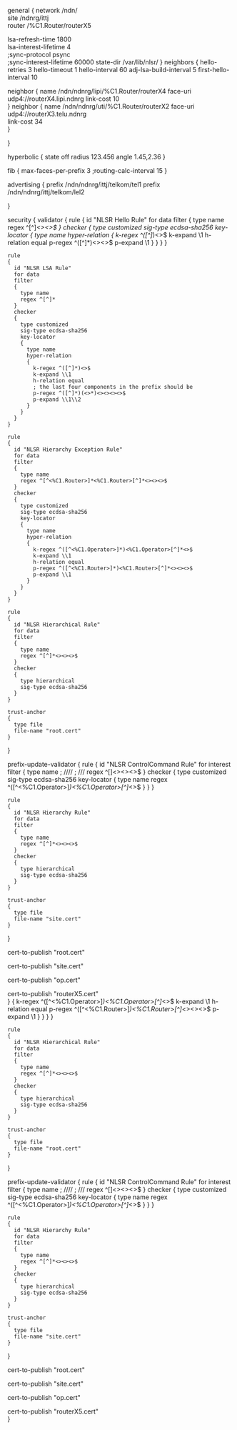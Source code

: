 general
{
  network /ndn/                             
  site /ndnrg/ittj                         
  router /%C1.Router/routerX5   

  lsa-refresh-time 1800         
  lsa-interest-lifetime 4      
  ;sync-protocol psync    
  ;sync-interest-lifetime 60000 
  state-dir /var/lib/nlsr/ 
}
neighbors
{
hello-retries 3 
hello-timeout 1
hello-interval  60
adj-lsa-build-interval 5
first-hello-interval  10  


neighbor
	{
	name /ndn/ndnrg/lipi/%C1.Router/routerX4
	face-uri  udp4://routerX4.lipi.ndnrg
    	link-cost 10    
	}
neighbor
	{
	name /ndn/ndnrg/uti/%C1.Router/routerX2
	face-uri  udp4://routerX3.telu.ndnrg    
    	link-cost 34       
	}                  
  	
}

hyperbolic
{
state off 
radius   123.456
angle    1.45,2.36
}

fib
{
max-faces-per-prefix 3
;routing-calc-interval 15
}

advertising
{
  prefix /ndn/ndnrg/ittj/telkom/tel1
  prefix /ndn/ndnrg/ittj/telkom/lel2   
    
}

security
{
  validator
  {
    rule
	{
	  id "NLSR Hello Rule"
      for data
      filter
      {
        type name
        regex ^[^]*<><>$
      }
      checker
      {
        type customized
        sig-type ecdsa-sha256
        key-locator
        {
          type name
          hyper-relation
          {
            k-regex ^([^]*)<>$
            k-expand \\1
            h-relation equal
            p-regex ^([^]*)<><>$
            p-expand \\1
          }
        }
      }
    }

    rule
    {
      id "NLSR LSA Rule"
      for data
      filter
      {
        type name
        regex ^[^]*
      }
      checker
      {
        type customized
        sig-type ecdsa-sha256
        key-locator
        {
          type name
          hyper-relation
          {
            k-regex ^([^]*)<>$
            k-expand \\1
            h-relation equal
            ; the last four components in the prefix should be 
            p-regex ^([^]*)(<>*)<><><><>$
            p-expand \\1\\2
          }
        }
      }
    }

    rule
    {
      id "NLSR Hierarchy Exception Rule"
      for data
      filter
      {
        type name
        regex ^[^<%C1.Router>]*<%C1.Router>[^]*<><><>$
      }
      checker
      {
        type customized
        sig-type ecdsa-sha256
        key-locator
        {
          type name
          hyper-relation
          {
            k-regex ^([^<%C1.Operator>]*)<%C1.Operator>[^]*<>$
            k-expand \\1
            h-relation equal
            p-regex ^([^<%C1.Router>]*)<%C1.Router>[^]*<><><>$
            p-expand \\1
          }
        }
      }
    }

    rule
    {
      id "NLSR Hierarchical Rule"
      for data
      filter
      {
        type name
        regex ^[^]*<><><>$
      }
      checker
      {
        type hierarchical
        sig-type ecdsa-sha256
      }
    }

    trust-anchor
    {
      type file
      file-name "root.cert"
    }
  }

  prefix-update-validator
  {
    rule
    {
      id "NLSR ControlCommand Rule"
      for interest
      filter
      {
        type name
        ; ////
        ; ///
        regex ^[]<><><>$
      }
      checker
      {
        type customized
        sig-type ecdsa-sha256
        key-locator
        {
          type name
          regex ^([^<%C1.Operator>]*)<%C1.Operator>[^]*<>$
        }
      }
    }

    rule
    {
      id "NLSR Hierarchy Rule"
      for data
      filter
      {
        type name
        regex ^[^]*<><><>$
      }
      checker
      {
        type hierarchical
        sig-type ecdsa-sha256
      }
    }

    trust-anchor
    {
      type file
      file-name "site.cert"
    }
  }

  cert-to-publish "root.cert"      

  cert-to-publish "site.cert"     

  cert-to-publish "op.cert"        

  cert-to-publish "routerX5.cert"  
}          {
            k-regex ^([^<%C1.Operator>]*)<%C1.Operator>[^]*<>$
            k-expand \\1
            h-relation equal
            p-regex ^([^<%C1.Router>]*)<%C1.Router>[^]*<><><>$
            p-expand \\1
          }
        }
      }
    }

    rule
    {
      id "NLSR Hierarchical Rule"
      for data
      filter
      {
        type name
        regex ^[^]*<><><>$
      }
      checker
      {
        type hierarchical
        sig-type ecdsa-sha256
      }
    }

    trust-anchor
    {
      type file
      file-name "root.cert"
    }
  }

  prefix-update-validator
  {
    rule
    {
      id "NLSR ControlCommand Rule"
      for interest
      filter
      {
        type name
        ; ////
        ; ///
        regex ^[]<><><>$
      }
      checker
      {
        type customized
        sig-type ecdsa-sha256
        key-locator
        {
          type name
          regex ^([^<%C1.Operator>]*)<%C1.Operator>[^]*<>$
        }
      }
    }

    rule
    {
      id "NLSR Hierarchy Rule"
      for data
      filter
      {
        type name
        regex ^[^]*<><><>$
      }
      checker
      {
        type hierarchical
        sig-type ecdsa-sha256
      }
    }

    trust-anchor
    {
      type file
      file-name "site.cert"
    }
  }

  cert-to-publish "root.cert"      

  cert-to-publish "site.cert"     

  cert-to-publish "op.cert"        

  cert-to-publish "routerX5.cert"  
}
